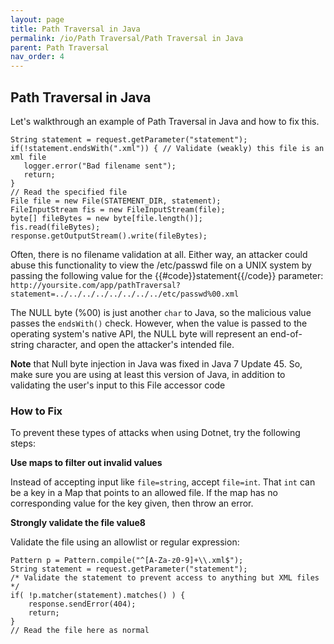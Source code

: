 ```yaml
---
layout: page
title: Path Traversal in Java
permalink: /io/Path Traversal/Path Traversal in Java
parent: Path Traversal
nav_order: 4
---
```


## Path Traversal in Java 

Let's walkthrough an example of Path Traversal in Java and how to fix this.

```
String statement = request.getParameter("statement");
if(!statement.endsWith(".xml")) { // Validate (weakly) this file is an xml file
   logger.error("Bad filename sent");
   return;
}
// Read the specified file
File file = new File(STATEMENT_DIR, statement);
FileInputStream fis = new FileInputStream(file);
byte[] fileBytes = new byte[file.length()];
fis.read(fileBytes);
response.getOutputStream().write(fileBytes);
``` 

Often, there is no filename validation at all. 
Either way, an attacker could abuse this functionality to view the /etc/passwd file 
on a UNIX system by passing the following value for the {{#code}}statement{{/code}} parameter: 
```http://yoursite.com/app/pathTraversal?statement=../../../../../../../../etc/passwd%00.xml``` 

The NULL byte (%00) is just another ```char``` to Java, so the malicious value passes the ```endsWith()``` check. 
However, when the value is passed to the operating system's native API, the NULL byte will represent an end-of-string character, and open the attacker's intended file.

**Note** that Null byte injection in Java was fixed in Java 7 Update 45. So, make sure you are using at least this version of Java, 
in addition to validating the user's input to this File accessor code


### How to Fix 

To prevent these types of attacks when using Dotnet, try the following steps:

**Use maps to filter out invalid values** 

Instead of accepting input like ```file=string```, accept ```file=int```. That ```int``` can be a key in a Map that points to an allowed file. 
If the map has no corresponding value for the key given, then throw an error. 

**Strongly validate the file value8** 

Validate the file using an allowlist or regular expression: 
```
Pattern p = Pattern.compile("^[A-Za-z0-9]+\\.xml$");
String statement = request.getParameter("statement");
/* Validate the statement to prevent access to anything but XML files */
if( !p.matcher(statement).matches() ) {
    response.sendError(404);
    return;
}
// Read the file here as normal
```